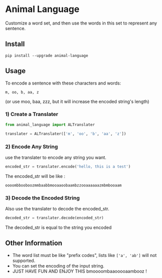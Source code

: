 # Animal Language

Customize a word set, and then use the words in this set to represent any sentence.

## Install

```
pip install --upgrade animal-language
```

## Usage

To encode a sentence with these characters and words:

`m, oo, b, aa, z`

(or use moo, baa, zzz, but it will increase the encoded string's length)


### 1) Create a Translater

```python
from animal_language import ALTranslater

translater = ALTranslater(['m', 'oo', 'b', 'aa', 'z'])
```

### 2) Encode Any String

use the translater to encode any string you want.

```python
encoded_str = translater.encode('hello, this is a test')
```

The encoded_str will be like :

`oooombbooboozmmbaabbmooaaoobaambzzooaaaaaazmbmbooaam`

### 3) Decode the Encoded String

Also use the translater to decode the encoded_str.

```python
decoded_str = translater.decode(encoded_str)
```

The decoded_str is equal to the string you encoded


## Other Information

+ The word list must be like "prefix codes", lists like `['a', 'ab']` will not supported.
+ You can set the encoding of the input string.
+ JUST HAVE FUN AND ENJOY THIS bmoooombaaooooaambooz !